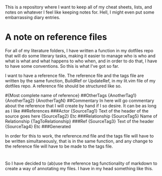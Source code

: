 This is a repository where I want to keep all of my cheat sheets,
lists, and notes on whatever I feel like keeping notes for.
Hell, I might even put some embarrassing diary entries.

# A note on reference files
For all of my literature folders, I have written a function in my dotfiles repo
that will do some literary tasks, making it easier to manage who is who and
what is what and what happens to who when, and in order to do that, I have to
have some conventions. So this is what I've got so far.

I want to have a reference file. The reference file and the tags file are
written by the same function, BuildRef or UpdateRef, in my lit.vim file of my
dotfiles repo. A reference file should be structured like so.

#{Most complete name of reference}
##OtherTags
{AnotherTag1}
{AnotherTag2}
{AnotherTagN}
##Commentary
In here will go commentary about the reference that I will create by hand if I
so desire. It can be as long as I like
##References
###Actor
{SourceTag1} Text of the header of the source goes here
{SourceTag2} Etc
###Relationship
{SourceTag5} Name of Relationship {TagToRelationship}
###Ref
{SourceTag3} Text of the header
{SourceTag4} Etc
###Generated

In order for this to work, the reference.md file and the tags file will have to
be written simultaneously, that is in the same function, and any change to the
reference file will have to be made to the tags file.

#
So I have decided to (ab)use the reference tag functionality of markdown to
create a way of annotating my files. I have in my head something like this.

[Actor]: {Aloysha}
